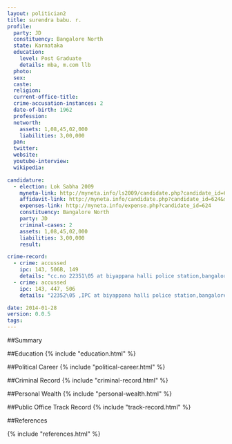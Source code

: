 ```yaml
---
layout: politician2
title: surendra babu. r.
profile: 
  party: JD
  constituency: Bangalore North
  state: Karnataka
  education: 
    level: Post Graduate
    details: mba, m.com llb
  photo: 
  sex: 
  caste: 
  religion: 
  current-office-title: 
  crime-accusation-instances: 2
  date-of-birth: 1962
  profession: 
  networth: 
    assets: 1,08,45,02,000
    liabilities: 3,00,000
  pan: 
  twitter: 
  website: 
  youtube-interview: 
  wikipedia: 

candidature: 
  - election: Lok Sabha 2009
    myneta-link: http://myneta.info/ls2009/candidate.php?candidate_id=624
    affidavit-link: http://myneta.info/candidate.php?candidate_id=624&scan=original
    expenses-link: http://myneta.info/expense.php?candidate_id=624
    constituency: Bangalore North 
    party: JD
    criminal-cases: 2
    assets: 1,08,45,02,000
    liabilities: 3,00,000
    result:  

crime-record: 
  - crime: accussed
    ipc: 143, 506B, 149
    details: "cc.no 22351\05 at biyappana halli police station,bangalore,karnataka." 
  - crime: accussed
    ipc: 143, 447, 506
    details: "22352\05 ,IPC at biyappana halli police station,bangalore,karnataka." 

date: 2014-01-28
version: 0.0.5
tags: 
---
```

##Summary


##Education
{% include "education.html" %}


##Political Career
{% include "political-career.html" %}


##Criminal Record
{% include "criminal-record.html" %}


##Personal Wealth
{% include "personal-wealth.html" %}


##Public Office Track Record
{% include "track-record.html" %}


##References


{% include "references.html" %}